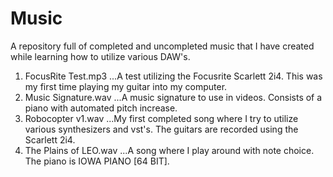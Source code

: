 # Music
A repository full of completed and uncompleted music that I have created while learning how to utilize various DAW's.

1. FocusRite Test.mp3
...A test utilizing the Focusrite Scarlett 2i4. This was my first time playing my guitar into my computer.
2. Music Signature.wav
...A music signature to use in videos. Consists of a piano with automated pitch increase.
3. Robocopter v1.wav
...My first completed song where I try to utilize various synthesizers and vst's. The guitars are recorded using the Scarlett 2i4.
4. The Plains of LEO.wav
...A song where I play around with note choice. The piano is IOWA PIANO [64 BIT].